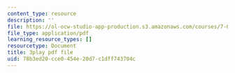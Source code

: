 ```yaml
---
content_type: resource
description: ''
file: https://ol-ocw-studio-app-production.s3.amazonaws.com/courses/7-01sc-fundamentals-of-biology-fall-2011/78b3ed20cce0454e20d7c1dff743704c_zQfcPQpKZUk.pdf
file_type: application/pdf
learning_resource_types: []
resourcetype: Document
title: 3play pdf file
uid: 78b3ed20-cce0-454e-20d7-c1dff743704c
---
```

